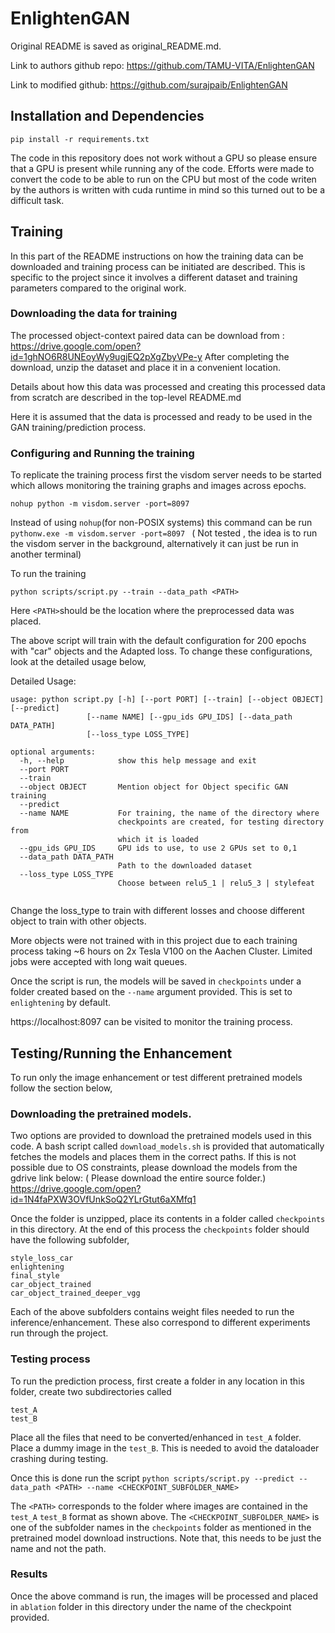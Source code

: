 # EnlightenGAN

Original README is saved as original_README.md. 

Link to authors github repo: https://github.com/TAMU-VITA/EnlightenGAN

Link to modified github: https://github.com/surajpaib/EnlightenGAN



## Installation and Dependencies
```
pip install -r requirements.txt
```
The code in this repository does not work without a GPU so please ensure that a GPU is present while running any of the code. Efforts were made to convert the code to be able to run on the CPU but most of the code writen by the authors is written with cuda runtime in mind so this turned out to be a difficult task.


## Training

In this part of the README instructions on how the training data can be downloaded and training process can be initiated are described. This is specific to the project since it involves a different dataset and training parameters compared to the original work. 

### Downloading the data for training
The processed object-context paired data can be download from : https://drive.google.com/open?id=1ghNO6R8UNEoyWy9ugjEQ2pXgZbyVPe-y
After completing the download, unzip the dataset and place it in a convenient location. 

Details about how this data was processed and creating this processed data from scratch are described in the top-level README.md 

Here it is assumed that the data is processed and ready to be used in the GAN training/prediction process. 

### Configuring and Running the training

To replicate the training process first the visdom server needs to be started which allows monitoring the training graphs and images across epochs.

```nohup python -m visdom.server -port=8097```

Instead of using ```nohup```(for non-POSIX systems) this command can be run
```pythonw.exe -m visdom.server -port=8097 ``` ( Not tested , the idea is to run the visdom server in the background, alternatively it can just be run in another terminal)


To run the training
```
python scripts/script.py --train --data_path <PATH>
```

Here ```<PATH>```should be the location where the preprocessed data was placed. 




The above script will train with the default configuration for 200 epochs with "car" objects and the Adapted loss. To change these configurations, look at the detailed usage below,


Detailed Usage: 
```
usage: python script.py [-h] [--port PORT] [--train] [--object OBJECT] [--predict]
                 [--name NAME] [--gpu_ids GPU_IDS] [--data_path DATA_PATH]
                 [--loss_type LOSS_TYPE]

optional arguments:
  -h, --help            show this help message and exit
  --port PORT
  --train
  --object OBJECT       Mention object for Object specific GAN training
  --predict
  --name NAME           For training, the name of the directory where
                        checkpoints are created, for testing directory from
                        which it is loaded
  --gpu_ids GPU_IDS     GPU ids to use, to use 2 GPUs set to 0,1
  --data_path DATA_PATH
                        Path to the downloaded dataset
  --loss_type LOSS_TYPE
                        Choose between relu5_1 | relu5_3 | stylefeat


```  
Change the loss_type to train with different losses and choose different object to train with other objects.

More objects were not trained with in this project due to each training process taking ~6 hours on 2x Tesla V100 on the Aachen Cluster. Limited jobs were accepted with long wait queues. 


Once the script is run, the models will be saved in ```checkpoints``` under a folder created based on the ```--name``` argument provided. This is set to ```enlightening``` by default.

https://localhost:8097 can be visited to monitor the training process. 



## Testing/Running the Enhancement
To run only the image enhancement or test different pretrained models follow the section below,

### Downloading the pretrained models.
Two options are provided to download the pretrained models used in this code. A bash script called ```download_models.sh``` is provided that automatically fetches the models and places them in the correct paths. If this is not possible due to OS constraints, please download the models from the gdrive link below: ( Please download the entire source folder.)
https://drive.google.com/open?id=1N4faPXW3OVfUnkSoQ2YLrGtut6aXMfq1

Once the folder is unzipped, place its contents in a folder called ```checkpoints``` in this directory.
At the end of this process the ```checkpoints``` folder should have the following subfolder,
```
style_loss_car
enlightening
final_style
car_object_trained
car_object_trained_deeper_vgg
```
Each of the above subfolders contains weight files needed to run the inference/enhancement. These also correspond to different experiments run through the project. 


### Testing process

To run the prediction process, first create a folder in any location in this folder, create two subdirectories called
```
test_A
test_B
```

Place all the files that need to be converted/enhanced in ```test_A``` folder. Place a dummy image in the ```test_B```. This is needed to avoid the dataloader crashing during testing.

Once this is done run the script
```python scripts/script.py --predict --data_path <PATH> --name <CHECKPOINT_SUBFOLDER_NAME>```


The ```<PATH>``` corresponds to the folder where images are contained in the ```test_A``` ```test_B``` format as shown above. The ```<CHECKPOINT_SUBFOLDER_NAME>``` is one of the subfolder names in the ```checkpoints``` folder as mentioned in the pretrained model download instructions. Note that, this needs to be just the name and not the path.


### Results

Once the above command is run, the images will be processed and placed in ```ablation``` folder in this directory under the name of the checkpoint provided. 

